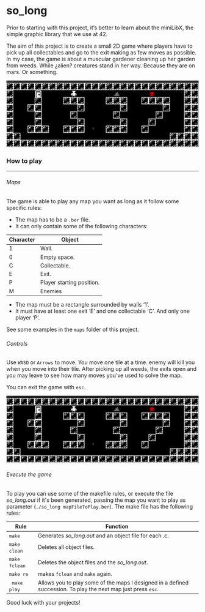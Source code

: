 # so_long

Prior to starting with this project, it’s better to learn about the miniLibX, the simple graphic library that we use at 42.

The aim of this project is to create a small 2D game where players have to pick up all collectables and go to the exit making as few moves as possible. In my case, the game is about a muscular gardener cleaning up her garden from weeds. While ¿alien? creatures stand in her way. Because they are on mars. Or something.

![gif_01](https://github.com/m0hs1ne/so_long/blob/main/so_Long-gif.gif)

### How to play
---
###### Maps
The game is able to play any map you want as long as it follow some specific rules:
* The map has to be a ``.ber`` file.
* It can only contain some of the following characters:

| Character | Object |
| - | - |
| 1 | Wall. |
| 0 | Empty space. |
| C | Collectable. |
| E | Exit. |
| P | Player starting position. |
| M | Enemies |

* The map must be a rectangle surrounded by walls ‘1’.
* It must have at least one exit ‘E’ and one collectable ‘C’. And only one player ‘P’.

See some examples in the ``maps`` folder of this project.

###### Controls
Use ``WASD`` or ``Arrows`` to move. You move one tile at a time. enemy will kill you when you move into their tile. After picking up all weeds, the exits open and you may leave to see how many moves you’ve used to solve the map.

You can exit the game with ``esc``.

![gif_02](https://github.com/m0hs1ne/so_long/blob/main/so_Long-gif.gif)

###### Execute the game
To play you can use some of the makefile rules, or execute the file _so_long.out_ if it's been generated, passing the map you want to play as parameter (``./so_long mapFileToPlay.ber``). The make file has the following rules:

| Rule | Function |
| - | - |
| ``make`` | Generates _so_long.out_ and an object file for each .c. |
| ``make clean`` | Deletes all object files. |
| ``make fclean`` | Deletes the object files and the _so_long.out_. |
| ``make re`` | makes ``fclean`` and ``make`` again. |
| `` make play`` | Allows you to play some of the maps I designed in a defined succession. To play the next map just press ``esc``. |


Good luck with your projects!
